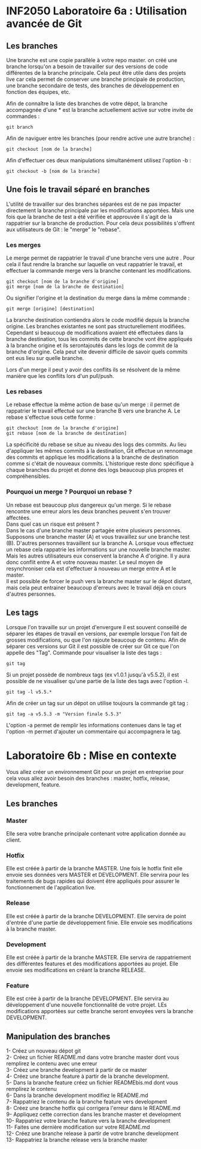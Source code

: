 # INF2050 Laboratoire 6a : Utilisation avancée de Git

## Les branches
Une branche est une copie parallèle à votre repo master. on créé une branche lorsqu'on a besoin de travailler sur des versions de code différentes de la branche principale.
Cela peut être utile dans des projets live car cela permet de conserver une branche principale de production, une branche secondaire de tests, des branches de développement en fonction des équipes, etc.

Afin de connaître la liste des branches de votre dépot, la branche accompagnée d'une * est la branche actuellement active sur votre invite de commandes :
```
git branch
```  

Afin de naviguer entre les branches (pour rendre active une autre branche) :
```
git checkout [nom de la branche]
```  
Afin d'effectuer ces deux manipulations simultanément utilisez l'option -b :
```
git checkout -b [nom de la branche]
```  

## Une fois le travail séparé en branches
L'utilité de travailler sur des branches séparées est de ne pas impacter directement la branche principale par les modifications apportées. Mais une fois que la branche de test a été vérifiée et approuvée il s'agit de la rappatrier sur la branche de production. Pour cela deux possibilités s'offrent aux utilisateurs de Git : le "merge" le "rebase".
### Les merges
Le merge permet de rappatrier le travail d'une branche vers une autre .
Pour cela il faut rendre la branche sur laquelle on veut rappatrier le travail, et effectuer la commande merge vers la branche contenant les modifications.
```
git checkout [nom de la branche d'origine]
git merge [nom de la branche de destination]
```
Ou signifier l'origine et la destination du merge dans la même commande :
```
git merge [origine] [destination]
```
La branche destination contiendra alors le code modifié depuis la branche origine. Les branches existantes ne sont pas structurellement modifiées. Cependant si beaucoup de modifications avaient été effectuées dans la branche destination, tous les commits de cette branche vont être appliqués à la branche origine et ils serontajoutés dans les logs de commit de la branche d'origine. Cela peut vite devenir difficile de savoir quels commits ont eus lieu sur quelle branche.

Lors d'un merge il peut y avoir des conflits ils se résolvent de la même manière que les conflits lors d'un pull/push.


### Les rebases
Le rebase effectue la même action de base qu'un merge : il permet de rappatrier le travail effectué sur une branche B vers une branche A.
Le rebase s'effectue sous cette forme :
```
git checkout [nom de la branche d'origine]
git rebase [nom de la branche de destination]
```
La spécificité du rebase se situe au niveau des logs des commits. Au lieu d'appliquer les mêmes commits à la destination, Git effectue un rennomage des commits et applique les modifications à la branche de destination comme si c'était de nouveaux commits. L'historique reste donc spécifique à chaque branches du projet et donne des logs beaucoup plus propres et compréhensibles.


### Pourquoi un merge ? Pourquoi un rebase ?
Un rebase est beaucoup plus dangereux qu'un merge. Si le rebase rencontre une erreur alors les deux branches peuvent s'en trouver affectées.  
Dans quel cas un risque est présent ?    
Dans le cas d'une branche master partagée entre plusieurs personnes. Supposons une branche master (A) et vous travaillez sur une branche test (B). D'autres personnes travaillent sur la branche A. Lorsque vous effectuez un rebase cela rappatrie les informations sur une nouvelle branche master. Mais les autres utilisateurs eux conservent la branche A d'origine. Il y aura donc conflit entre A et votre nouveau master. Le seul moyen de resynchroniser cela est d'effectuer à nouveau un merge entre A et le master.  
Il est possible de forcer le push vers la branche master sur le dépot distant, mais cela peut entrainer beaucoup d'erreurs avec le travail déjà en cours d'autres personnes.

## Les tags
Lorsque l'on travaille sur un projet d'envergure il est souvent conseillé de séparer les étapes de travail en versions, par exemple lorsque l'on fait de grosses modifications, ou que l'on rajoute beaucoup de contenu.
Afin de séparer ces versions sur Git il est possible de créer sur Git ce que l'on appelle des "Tag".
Commande pour visualiser la liste des tags :
```
git tag
```  
Si un projet possède de nombreux tags (ex v1.0.1 jusqu'à v5.5.2), il est possible de ne visualiser qu'une partie de la liste des tags avec l'option -l.
```
git tag -l v5.5.*
```  
Afin de créer un tag sur un dépot on utilise toujours la commande git tag :
```
git tag -a v5.5.3 -m "Version finale 5.5.3"
```  
L'option -a permet de remplir les informations contenues dans le tag et l'option -m permet d'ajouter un commentaire qui accompagnera le tag.

# Laboratoire 6b : Mise en contexte
Vous allez créer un environnement Git pour un projet en entreprise pour cela vous allez avoir besoin des branches : master, hotfix, release, development, feature.

## Les branches

### Master
Elle sera votre branche principale contenant votre application donnée au client.  

### Hotfix
Elle est créée à partir de la branche MASTER. Une fois le hotfix finit elle envoie ses données vers MASTER et DEVELOPMENT. Elle servira pour les traitements de bugs rapides qui doivent être appliqués pour assurer le fonctionnement de l'application live.  

### Release
Elle est créée à partir de la branche DEVELOPMENT. Elle servira de point d'entrée d'une partie de développement finie. Elle envoie ses modifications à la branche master.

### Development
Elle est créée à partir de la branche MASTER. Elle servira de rappatriement des différentes features et des modifications apportées au projet. Elle envoie ses modifications en créant la branche RELEASE.

### Feature
Elle est crée à partir de la branche DEVELOPMENT. Elle servira au développement d'une nouvelle fonctionnalité de votre projet. LEs modifications apportées sur cette branche seront envoyées vers la branche DEVELOPMENT.

## Manipulation des branches
1- Créez un nouveau dépot git  
2- Créez un fichier README.md dans votre branche master dont vous remplirez le contenu avec une erreur  
3- Créez une branche development à partir de ce master  
4- Créez une branche feature à partir de la branche development.  
5- Dans la branche feature créez un fichier READMEbis.md dont vous remplirez le contenu  
6- Dans la branche development modifiez le README.md  
7- Rappatriez le contenu de la branche feature vers development  
8- Créez une branche hotfix qui corrigera l'erreur dans le README.md  
9- Appliquez cette correction dans les branche master et development  
10- Rappatriez votre branche feature vers la branche development  
11- Faites une dernière modification sur votre README.md  
12- Créez une branche release à partir de votre branche development  
13- Rappatriez la branche release vers la branche master  
